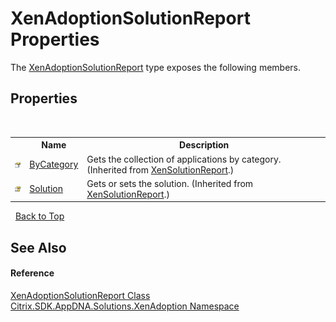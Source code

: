 # XenAdoptionSolutionReport Properties
 

The <a href="37a0de12-213f-f5e9-2031-4e81ea3f977b">XenAdoptionSolutionReport</a> type exposes the following members.


## Properties
&nbsp;<table><tr><th></th><th>Name</th><th>Description</th></tr><tr><td>![Public property](media/pubproperty.gif "Public property")</td><td><a href="3b968d0d-033e-a9ab-59b3-f7163d043e39">ByCategory</a></td><td>
Gets the collection of applications by category.
 (Inherited from <a href="c316e182-edf4-e444-b731-d465ea4c167c">XenSolutionReport</a>.)</td></tr><tr><td>![Protected property](media/protproperty.gif "Protected property")</td><td><a href="40b0ab8d-1875-5d37-69c7-fbdbe6445e42">Solution</a></td><td>
Gets or sets the solution.
 (Inherited from <a href="c316e182-edf4-e444-b731-d465ea4c167c">XenSolutionReport</a>.)</td></tr></table>&nbsp;
<a href="#xenadoptionsolutionreport-properties">Back to Top</a>

## See Also


#### Reference
<a href="37a0de12-213f-f5e9-2031-4e81ea3f977b">XenAdoptionSolutionReport Class</a><br /><a href="2a3ca15a-daca-4e24-783c-63ca2cba5f92">Citrix.SDK.AppDNA.Solutions.XenAdoption Namespace</a><br />